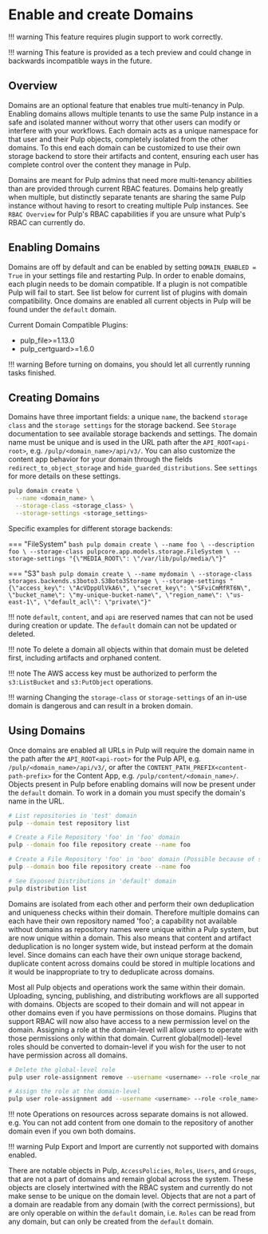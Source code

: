 # Enable and create Domains

!!! warning
    This feature requires plugin support to work correctly.

!!! warning
    This feature is provided as a tech preview and could change in backwards incompatible
    ways in the future.

## Overview

Domains are an optional feature that enables true multi-tenancy in Pulp. Enabling domains allows
multiple tenants to use the same Pulp instance in a safe and isolated manner without worry that
other users can modify or interfere with your workflows. Each domain acts as a unique namespace for
that user and their Pulp objects, completely isolated from the other domains. To this end each
domain can be customized to use their own storage backend to store their artifacts and content,
ensuring each user has complete control over the content they manage in Pulp.

Domains are meant for Pulp admins that need more multi-tenancy abilities than are provided through
current RBAC features. Domains help greatly when multiple, but distinctly separate tenants are
sharing the same Pulp instance without having to resort to creating multiple Pulp instances. See
`RBAC Overview` for Pulp's RBAC capabilities if you are unsure what Pulp's RBAC can
currently do.

## Enabling Domains

Domains are off by default and can be enabled by setting `DOMAIN_ENABLED = True` in your settings
file and restarting Pulp. In order to enable domains, each plugin needs to be domain compatible. If
a plugin is not compatible Pulp will fail to start. See list below for current list of plugins with
domain compatibility. Once domains are enabled all current objects in Pulp will be found under the
`default` domain.

Current Domain Compatible Plugins:

- pulp_file>=1.13.0
- pulp_certguard>=1.6.0

!!! warning
    Before turning on domains, you should let all currently running tasks finished.

## Creating Domains

Domains have three important fields: a unique `name`, the backend `storage class` and the
`storage settings` for the storage backend. See `Storage` documentation to see
available storage backends and settings. The domain name must be unique and is used in the URL path
after the `API_ROOT<api-root>`, e.g. `/pulp/<domain_name>/api/v3/`. You can also customize
the content app behavior for your domain through the fields `redirect_to_object_storage` and
`hide_guarded_distributions`. See `settings` for more details on these settings.

```bash
pulp domain create \
  --name <domain_name> \
  --storage-class <storage_class> \
  --storage-settings <storage_settings>
```

Specific examples for different storage backends:

=== "FileSystem"
    ```bash
    pulp domain create \
      --name foo \
      --description foo \
      --storage-class pulpcore.app.models.storage.FileSystem \
      --storage-settings "{\"MEDIA_ROOT\": \"/var/lib/pulp/media/\"}"
    ```

=== "S3"
    ```bash
    pulp domain create \
      --name mydomain \
      --storage-class storages.backends.s3boto3.S3Boto3Storage \
      --storage-settings "{\"access_key\": \"AcVDppUlVkA6\", \"secret_key\": \"SFviCmMfRT6N\", \"bucket_name\": \"my-unique-bucket-name\", \"region_name\": \"us-east-1\", \"default_acl\": \"private\"}"
    ```

!!! note
    `default`, `content`, and `api` are reserved names that can not be used during creation
    or update. The `default` domain can not be updated or deleted.


!!! note
    To delete a domain all objects within that domain must be deleted first, including artifacts and
    orphaned content.


!!! note
    The AWS access key must be authorized to perform the `s3:ListBucket` and `s3:PutObject`
    operations.


!!! warning
    Changing the `storage-class` or `storage-settings` of an in-use domain is
    dangerous and can result in a broken domain.

## Using Domains

Once domains are enabled all URLs in Pulp will require the domain name in the path after the
`API_ROOT<api-root>` for the Pulp API, e.g. `/pulp/<domain_name>/api/v3/`, or after the
`CONTENT_PATH_PREFIX<content-path-prefix>` for the Content App, e.g.
`/pulp/content/<domain_name>/`. Objects present in Pulp before enabling domains will now be
present under the `default` domain. To work in a domain you must specify the domain's name in the
URL.

```bash
# List repositories in 'test' domain
pulp --domain test repository list

# Create a File Repository 'foo' in 'foo' domain
pulp --domain foo file repository create --name foo

# Create a File Repository 'foo' in 'boo' domain (Possible because of separate domains)
pulp --domain boo file repository create --name foo

# See Exposed Distributions in 'default' domain
pulp distribution list
```

Domains are isolated from each other and perform their own deduplication and uniqueness checks
within their domain. Therefore multiple domains can each have their own repository named 'foo'; a
capability not available without domains as repository names were unique within a Pulp system, but
are now unique within a domain. This also means that content and artifact deduplication is no longer
system wide, but instead perform at the domain level. Since domains can each have their own unique
storage backend, duplicate content across domains could be stored in multiple locations and it would
be inappropriate to try to deduplicate across domains.

Most all Pulp objects and operations work the same within their domain. Uploading, syncing,
publishing, and distributing workflows are all supported with domains. Objects are scoped to their
domain and will not appear in other domains even if you have permissions on those domains. Plugins
that support RBAC will now also have access to a new permission level on the domain. Assigning a
role at the domain-level will allow users to operate with those permissions only within that domain.
Current global(model)-level roles should be converted to domain-level if you wish for the user to
not have permission across all domains.

```bash
# Delete the global-level role
pulp user role-assignment remove --username <username> --role <role_name> --object ""

# Assign the role at the domain-level
pulp user role-assignment add --username <username> --role <role_name> --domain <domain_href>
```

!!! note
    Operations on resources across separate domains is not allowed. e.g. You can not add content
    from one domain to the repository of another domain even if you own both domains.


!!! warning
    Pulp Export and Import are currently not supported with domains enabled.


There are notable objects in Pulp, `AccessPolicies`, `Roles`, `Users`, and `Groups`, that
are not a part of domains and remain global across the system. These objects are closely intertwined
with the RBAC system and currently do not make sense to be unique on the domain level. Objects
that are not a part of a domain are readable from any domain (with the correct permissions), but are
only operable on within the `default` domain, i.e. `Roles` can be read from any domain, but can
only be created from the `default` domain.
